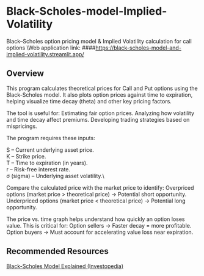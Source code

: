 # Black-Scholes-model-Implied-Volatility
Black–Scholes option pricing model &amp; Implied Volatility calculation for call options 
\Web application link: ####https://black-scholes-model-and-implied-volatility.streamlit.app/
## Overview

This program calculates theoretical prices for Call and Put options using the Black-Scholes model. It also plots option prices against time to expiration, helping visualize time decay (theta) and other key pricing factors.

The tool is useful for:
Estimating fair option prices.
Analyzing how volatility and time decay affect premiums.
Developing trading strategies based on mispricings.


The program requires these inputs:

S – Current underlying asset price.\
K – Strike price.\
T – Time to expiration (in years).\
r – Risk-free interest rate.\
σ (sigma) – Underlying asset volatility.\

Compare the calculated price with the market price to identify:
Overpriced options (market price > theoretical price) → Potential short opportunity.
Underpriced options (market price < theoretical price) → Potential long opportunity.


The price vs. time graph helps understand how quickly an option loses value. This is critical for:
Option sellers → Faster decay = more profitable.
Option buyers → Must account for accelerating value loss near expiration.

## Recommended Resources
[Black-Scholes Model Explained (Investopedia)](https://www.investopedia.com/terms/b/blackscholes.asp)
